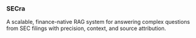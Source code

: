 
### SECra

A scalable, finance-native RAG system for answering complex questions from SEC filings with precision, context, and source attribution.

